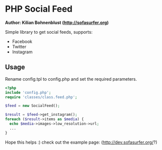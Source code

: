 # PHP Social Feed

**Author: Kilian Bohnenblust (http://sofasurfer.org)**


Simple library to get social feeds, supports:
* Facebook
* Twitter
* Instagram

## Usage

Rename config.tpl to config.php and set the required parameters.

```php
<?php
include 'config.php';
require 'classes/class.feed.php';

$feed = new SocialFeed();

$result = $feed->get_instagram();
foreach ($result->items as $media) {
  echo $media->images->low_resolution->url;
  ...
}

```

Hope this helps :) check out the example page: (http://dev.sofasurfer.org/?)